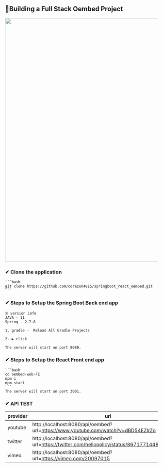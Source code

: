 ## 🎉Building a Full Stack Oembed Project


<img width="800px" src="https://user-images.githubusercontent.com/69441691/212609374-1de05d82-8c42-4142-95e1-f48ddd32aac4.gif"/>



### ✔ Clone the application

	```bash
	git clone https://github.com/corazon4815/springboot_react_oembed.git
	```

### ✔ Steps to Setup the Spring Boot Back end app
    ※ version info
    JAVA - 11
    Spring - 2.7.8

	1. gradle -  Reload All Gradle Projects

    2. ▶ click 

	The server will start on port 8080.

### ✔ Steps to Setup the React Front end app
    ```bash
	cd oembed-web-FE
    npm i
    npm start
	```
	The server will start on port 3001.

### ✔ API TEST

| provider | url                                                                              |
|----------|----------------------------------------------------------------------------------|
| youtube  | http://localhost:8080/api/oembed?url=https://www.youtube.com/watch?v=dBD54EZIrZo |
| twitter  | http://localhost:8080/api/oembed?url=https://twitter.com/hellopolicy/status/867177144815804416 |
| vimeo    | http://localhost:8080/api/oembed?url=https://vimeo.com/20097015 | 
